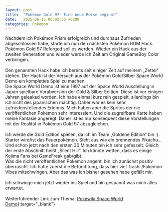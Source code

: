 ```yaml
---
layout: post
title:  "Pokémon Gold 97- Eine neue Reise beginnt"
date:   2025-06-15 00:02:55 +0200
categories: Pokemon
---
```

Nachdem ich Pokémon Prism erfolgreich und durchaus Zufrieden abgeschlossen habe, starte ich nun den nächsten Pokémon ROM Hack. Pokémon Gold 97 Reforged soll es werden. Wieder ein Hack aus der zweiten Generation und wieder werde ich Zeit am Original GameBoy Color verbringen. <br><br>
Den genannten Hack habe ich bereits seit einiger Zeit auf meinem „Zettel“ stehen. Der Hack ist der Versuch aus der Pokémon Gold/Silber Space World Demo ein komplettes Spiel zu machen. <br>
Die Space World Demo ist eine 1997 auf der Space World Ausstellung in Japan spielbare Vorabversion der Gold & Silber Edition. Diese ist vor einigen Jahren geleaked worden. Ich habe einmal kurz rein gespielt, allerdings bin ich nicht des japanischen mächtig. Daher war es kein sehr zufriedenstellendes Erlebnis. Mich haben aber die Sprites der nie veröffentlichen Pokémon sehr interessiert. Und die zugreifbare Karte haben meine Fantasie angeregt. Daher ist es nur konsequent diese Vorstellungen mit der Realität in Pokémon Gold 97 abzugleichen. <br><br>
Ich werde die Gold Edition spielen, da ich im Team „Goldene Edition“ bin :). Starter wird/ist das Feuerpokémon. Sieht aus wie ein brennendes Pikachu…<br>
Und schon jetzt nach den ersten 30 Minuten bin ich sehr gefesselt. Gleich der erste Abschnitt heißt „Silent Hill“. Ich könnte wetten, dass es einige Kojima Fans bei GameFreak gab/gibt. <br>
Was die nicht veröffentlichen Pokémon angeht, bin ich zunächst positiv überrascht. Ich hatte zuerst die Befürchtung, dass hier viel Trash-/Fakemon Vibes mitschwingen. Aber das was ich bisher gesehen habe gefällt mir. <br><br>
Ich schwinge mich jetzt wieder ins Spiel und bin gespannt was mich alles erwartet. <br><br>
Weiterführender Link zum Thema: [Pokéwiki Space World Demo](https://www.pokewiki.de/Pok%C3%A9mon_Gold_und_Silber_(Vorabversion)/Space_World_1997){:target="_blank"} <br>
